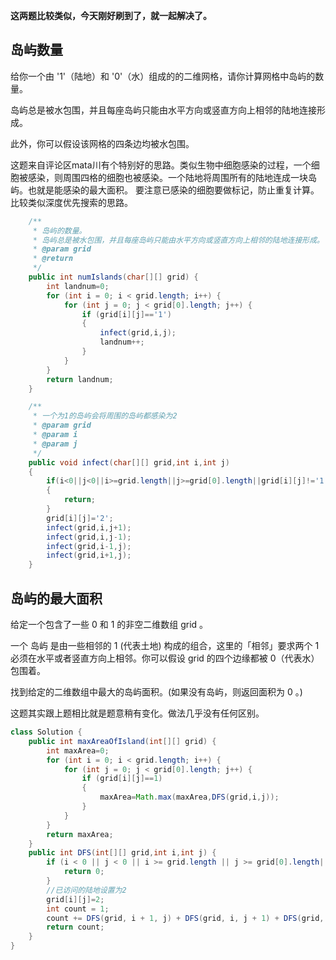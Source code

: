 **这两题比较类似，今天刚好刷到了，就一起解决了。**

## 岛屿数量

给你一个由 '1'（陆地）和 '0'（水）组成的的二维网格，请你计算网格中岛屿的数量。

岛屿总是被水包围，并且每座岛屿只能由水平方向或竖直方向上相邻的陆地连接形成。

此外，你可以假设该网格的四条边均被水包围。

这题来自评论区mata川有个特别好的思路。类似生物中细胞感染的过程，一个细胞被感染，则周围四格的细胞也被感染。一个陆地将周围所有的陆地连成一块岛屿。也就是能感染的最大面积。
要注意已感染的细胞要做标记，防止重复计算。比较类似深度优先搜索的思路。

```java
    /**
     * 岛屿的数量。
     * 岛屿总是被水包围，并且每座岛屿只能由水平方向或竖直方向上相邻的陆地连接形成。
     * @param grid
     * @return
     */
    public int numIslands(char[][] grid) {
        int landnum=0;
        for (int i = 0; i < grid.length; i++) {
            for (int j = 0; j < grid[0].length; j++) {
                if (grid[i][j]=='1')
                {
                    infect(grid,i,j);
                    landnum++;
                }
            }
        }
        return landnum;
    }

    /**
     * 一个为1的岛屿会将周围的岛屿都感染为2
     * @param grid
     * @param i
     * @param j
     */
    public void infect(char[][] grid,int i,int j)
    {
        if(i<0||j<0||i>=grid.length||j>=grid[0].length||grid[i][j]!='1')
        {
            return;
        }
        grid[i][j]='2';
        infect(grid,i,j+1);
        infect(grid,i,j-1);
        infect(grid,i-1,j);
        infect(grid,i+1,j);
    }
```
## 岛屿的最大面积

给定一个包含了一些 0 和 1 的非空二维数组 grid 。

一个 岛屿 是由一些相邻的 1 (代表土地) 构成的组合，这里的「相邻」要求两个 1 必须在水平或者竖直方向上相邻。你可以假设 grid 的四个边缘都被 0（代表水）包围着。

找到给定的二维数组中最大的岛屿面积。(如果没有岛屿，则返回面积为 0 。)

这题其实跟上题相比就是题意稍有变化。做法几乎没有任何区别。

```java
class Solution {
    public int maxAreaOfIsland(int[][] grid) {
        int maxArea=0;
        for (int i = 0; i < grid.length; i++) {
            for (int j = 0; j < grid[0].length; j++) {
                if (grid[i][j]==1)
                {
                    maxArea=Math.max(maxArea,DFS(grid,i,j));
                }
            }
        }
        return maxArea;
    }
    public int DFS(int[][] grid,int i,int j) {
        if (i < 0 || j < 0 || i >= grid.length || j >= grid[0].length||grid[i][j]!=1) {
            return 0;
        }
        //已访问的陆地设置为2
        grid[i][j]=2;
        int count = 1;
        count += DFS(grid, i + 1, j) + DFS(grid, i, j + 1) + DFS(grid, i - 1, j) + DFS(grid, i, j - 1);
        return count;
    }
}
```
